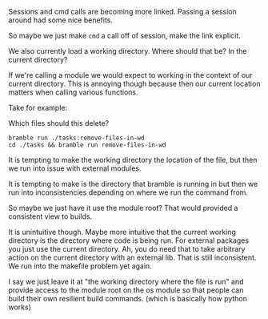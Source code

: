 
Sessions and cmd calls are becoming more linked. Passing a session around had some nice benefits.

So maybe we just make `cmd` a call off of session, make the link explicit.

We also currently load a working directory. Where should that be? In the current directory?

If we're calling a module we would expect to working in the context of our current directory. This is annoying though because then our current location matters when calling various functions.

Take for example:

Which files should this delete?
```
bramble run ./tasks:remove-files-in-wd
cd ./tasks && bramble run remove-files-in-wd
```

It is tempting to make the working directory the location of the file, but then we run into issue with external modules.

It is tempting to make is the directory that bramble is running in but then we run into inconsistencies depending on where we run the command from.

So maybe we just have it use the module root? That would provided a consistent view to builds.

It is unintuitive though. Maybe more intuitive that the current working directory is the directory where code is being run. For external packages you just use the current directory. Ah, you do need that to take arbitrary action on the current directory with an external lib. That is still inconsistent. We run into the makefile problem yet again.

I say we just leave it at "the working directory where the file is run" and provide access to the module root on the os module so that people can build their own resilient build commands. (which is basically how python works)
